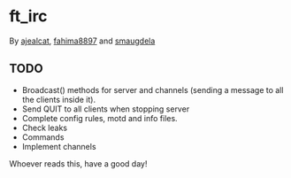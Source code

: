 # ft_irc
By [ajealcat](https://github.com/ajealcat), [fahima8897](https://github.com/fahima8897) and [smaugdela](https://github.com/smaugdela)

## TODO
- Broadcast() methods for server and channels (sending a message to all the clients inside it).
- Send QUIT to all clients when stopping server
- Complete config rules, motd and info files.
- Check leaks
- Commands
- Implement channels

Whoever reads this, have a good day!
